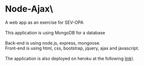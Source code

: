 # Node-Ajax\
A web app as an exercise for SEV-OPA\
\
This application is using MongoDB for a database\
\
Back-end is using node.js, express, mongoose.\
Front-end is using html, css, bootstrap, jquery, ajax and javascript.\
\
The application is also deployed on heroku at the following [link](https://node-ajax-exercise-sev-opa.herokuapp.com/)\
